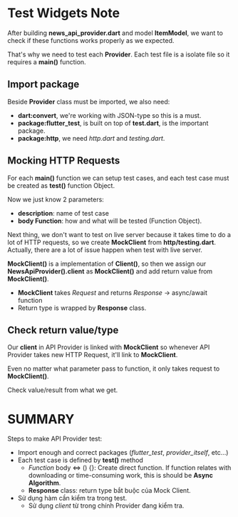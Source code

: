 # Test Widgets Note

After building **news_api_provider.dart** and model **ItemModel**, we want to check if these functions works properly as we expected.

That's why we need to test each **Provider**. Each test file is a isolate file so it requires a **main()** function.

## Import package

Beside **Provider** class must be imported, we also need:
- **dart:convert**, we're working with JSON-type so this is a must.
- **package:flutter_test**, is built on top of **test.dart**, is the important package.
- **package:http**, we need *http.dart* and *testing.dart*.

## Mocking HTTP Requests

For each **main()** function we can setup test cases, and each test case must be created as **test()** function Object.

Now we just know 2 parameters:
- **description**: name of test case
- **body Function**: how and what will be tested (Function Object).

Next thing, we don't want to test on live server because it takes time to do a lot of HTTP requests, so we create **MockClient** from **http/testing.dart**. Actually, there are a lot of issue happen when test with live server.

**MockClient()** is a implementation of **Client()**, so then we assign our **NewsApiProvider().client** as **MockClient()** and add return value from **MockClient()**.
- **MockClient** takes *Request* and returns *Response* -> async/await function
- Return type is wrapped by **Response** class.

## Check return value/type

Our **client** in API Provider is linked with **MockClient** so whenever API Provider takes new HTTP Request, it'll link to **MockClient**.

Even no matter what parameter pass to function, it only takes request to **MockClient()**.

Check value/result from what we get.

# SUMMARY

Steps to make API Provider test:
- Import enough and correct packages (*flutter_test*, *provider_itself*, etc...)
- Each test case is defined by **test()** method
    - *Function* body <=> () {}: Create direct function. If function relates with downloading or time-consuming work, this is should be **Async Algorithm**.
    - **Response** class: return type bắt buộc của Mock Client.
- Sử dụng hàm cần kiểm tra trong test.
    - Sử dụng *client* từ trong chính Provider đang kiểm tra.
